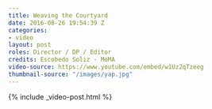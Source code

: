 ```yaml
---
title: Weaving the Courtyard
date: 2016-08-26 19:54:39 Z
categories:
- video
layout: post
roles: Director / DP / Editor
credits: Escobedo Soliz - MoMA
video-source: https://www.youtube.com/embed/w1Uz2qTzeeg
thumbnail-source: "/images/yap.jpg"
---
```



{% include _video-post.html %}

